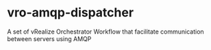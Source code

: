 # vro-amqp-dispatcher
A set of vRealize Orchestrator Workflow that facilitate communication between servers using AMQP
